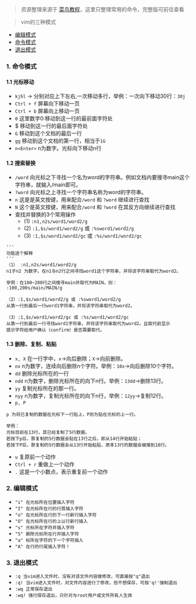 > 资源整理来源于 [菜鸟教程](http://www.runoob.com/linux/linux-vim.html)，这里只整理常用的命令，完整版可前往查看

> vim的三种模式
* [编辑模式](#edit-mode)
* [命令模式](#order-mode)
* [退出模式](#exit-mode)


### 1. 命令模式
<a id="order-mode"></a>
#### 1.1 光标移动
* `kjhl` -> 分别对应上下左右,一次移动多行，举例：一次向下移动30行：`30j`
* `Ctrl + f` 屏幕向下移动一页
* `Ctrl + b` 屏幕向上移动一页
* `0` 这里数字0:移动到这一行的最前面字符处
* $ 移动到这一行的最后面字符处
* `G` 移动到这个文档的最后一行
* `gg` 移动到这个文档的第一行，相当于`1G`
* `n<Enter>` n为数字。光标向下移动n行

#### 1.2 搜索替换
* `/word` 向光标之下寻找一个名为word的字符串。例如文档内要搜寻main这个字符串，就输入/main即可。
* `?word` 向光标之上寻找一个字符串名称为word的字符串。
* `n` 这是是英文按键，用来配合`/word` 和 `?word` 继续进行查找
* `N` 这个是英文按键，用来配合`/word` 和 `?word` 在其反方向继续进行查找
* 查找并替换的3个常用操作
  * (1) `:n1,n2s/word1/word2/g`
  * (2) `:1,$s/word1/word2/g` 或 `:%sword1/word2/g`
  * (3) `:1,$s/word1/word2/gc` 或 `:%s/word1/word2/gc`
```
'''
功能逐个解释
'''
（1） :n1,n2s/word1/word2/g
n1于n2 为数字。在n1与n2行之间寻找word1这个字符串，并将该字符串取代为word2。

举例：在100~200行之间搜寻main并取代为MAIN，则：
:100,200s/main/MAIN/g

（2）:1,$s/word1/word2/g 或 :%sword1/word2/g
从第一行到最后一行word1字符串，并将该字符串取代为word2。

（3）:1,$s/word1/word2/gc 或 :%s/word1/word2/gc
从第一行到最后一行寻找word1字符串，并将该字符串取代为word2。且取代前显示
提示字符给用户确认（confirm）是否需要取代。
```

#### 1.3 删除、复制、粘贴
* `x, X` 在一行字中，`x`->向后删除；`X`->向前删除。
* `nx` n为数字，连续向后删除n个字符。举例：`10x`->向后删除10个字符。
* `dd` 删除光标所在的一行
* `ndd` n为数字，删除光标所在的向下n行。举例：`13dd`->删除13行。
* `yy` 复制光标所在的那一行。
* `nyy` n为数字，复制光标所在的向下n行，举例：`12yy`->复制12行。
* `p, P`
```
p 为将已复制的数据在光标下一行贴上，P则为贴在光标的上一行。

举例：
光标目前在13行，其已经复制了5行数据。
若按下p后，那复制的5行数据会贴在13行之后，即从14行开始粘贴；
若按下P后，那复制的5行数据会从13行开始粘贴，原本13行的数据会被推到18行。
```
* `u` 复原前一个动作
* `Ctrl + r` 重做上一个动作
* `.` 这是一个小数点，表示重复前一个动作

### 2. 编辑模式
<a id="edit-mode"></a>
* `"i" 在光标所在位置插入字符`
* `"I" 在光标所在行的行首插入字符`
* `"o" 在光标所在行的下一行新行插入字符`
* `"O" 在光标所在行的上以行新行插入`
* `"s" 光标所在字符并插入字符`
* `"S" 删除光标所在行并插入字符`
* `"a" 标所在字符的下一个字符插入`
* `"A" 在行的行尾插入字符！`


### 3. 退出模式
<a id="exit-mode"></a>
* `:q 当vim进入文件时，没有对该文件内容做修改，可直接按"q"退出`
* `:q! 当vim进入文件时，对文件内容进行了修改，但不想保存，可按'q!'强制退出`
* `:wq 正常保存退出`
* `:wq! 强行保存退出，只针对与root用户或文件所有人生效`